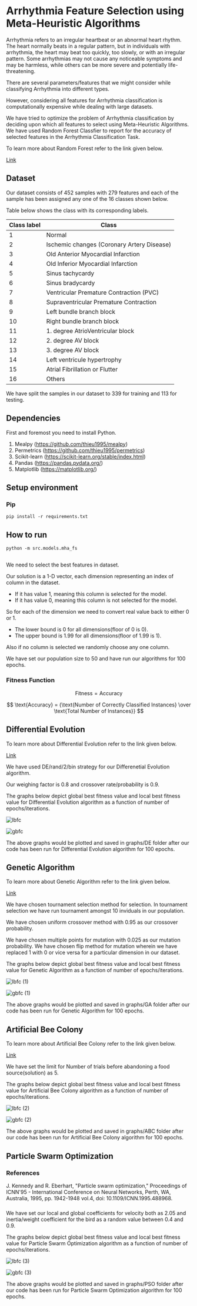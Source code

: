 
# Arrhythmia Feature Selection using Meta-Heuristic Algorithms

Arrhythmia refers to an irregular heartbeat or an abnormal heart rhythm. The heart normally beats in a regular pattern, but in individuals with arrhythmia, the heart may beat too quickly, too slowly, or with an irregular pattern. Some arrhythmias may not cause any noticeable symptoms and may be harmless, while others can be more severe and potentially life-threatening.

There are several parameters/features that we might consider while classifying Arrhythmia into different types.

However, considering all features for Arrhythmia classification is computationally expensive while dealing with large datasets.

We have tried to optimize the problem of Arrhythmia classification by deciding upon which all features to select using Meta-Heuristic Algorithms.
We have used Random Forest Classfier to report for the accuracy of selected features in the Arrhythmia Classification Task.

To learn more about Random Forest refer to the link given below.

[Link](https://www.ibm.com/topics/random-forest)

## Dataset

Our dataset consists of 452 samples with 279 features and each of the sample has been assigned any one of the 16 classes shown below.

Table below shows the class with its corresponding labels.

| Class label | Class                                      |
|------------|--------------------------------------------|
| 1         | Normal                                     |
| 2         | Ischemic changes (Coronary Artery Disease) |
| 3         | Old Anterior Myocardial Infarction         |
| 4         | Old Inferior Myocardial Infarction         |
| 5         | Sinus tachycardy                           |
| 6         | Sinus bradycardy                           |
| 7         | Ventricular Premature Contraction (PVC)    |
| 8         | Supraventricular Premature Contraction     |
| 9         | Left bundle branch block                    |
| 10         | Right bundle branch block                   |
| 11         | 1. degree AtrioVentricular block            |
| 12         | 2. degree AV block                         |
| 13         | 3. degree AV block                         |
| 14         | Left ventricule hypertrophy                 |
| 15         | Atrial Fibrillation or Flutter              |
| 16         | Others                                     |


We have split the samples in our dataset to 339 for training and 113 for testing.

## Dependencies 

First and foremost you need to install Python.

1. Mealpy (https://github.com/thieu1995/mealpy)
2. Permetrics (https://github.com/thieu1995/permetrics)
3. Scikit-learn (https://scikit-learn.org/stable/index.html)
4. Pandas (https://pandas.pydata.org/)
5. Matplotlib (https://matplotlib.org/)

## Setup environment

### Pip 

```code 
pip install -r requirements.txt
```

## How to run

```code
python -m src.models.mha_fs
```

##

We need to select the best features in dataset.

Our solution is a 1-D vector, each dimension representing an index of column in the dataset.
- If it has value 1, meaning this column is selected for the model.
- If it has value 0, meaning this column is not selected for the model.

So for each of the dimension we need to convert real value back to either 0 or 1.
- The lower bound is 0 for all dimensions(floor of 0 is 0).
- The upper bound is 1.99 for all dimensions(floor of 1.99 is 1).

Also if no column is selected we randomly choose any one column.

We have set our population size to 50 and have run our algorithms for 100 epochs.

### Fitness Function

$$ \text{Fitness} = \text{Accuracy} $$

$$ \text{Accuracy} = {\text{Number  of Correctly Classified Instances} \over \text{Total Number of Instances}} $$

## Differential Evolution

To learn more about Differential Evolution refer to the link given below.

[Link](https://doi.org/10.1016/j.swevo.2018.10.006)

We have used DE/rand/2/bin strategy for our Differenetial Evolution algorithm.

Our weighing factor is 0.8 and crossover rate/probability is 0.9.

The graphs below depict global best fitness value and local best fitness value for Differential Evolution algorithm as a function of number of epochs/iterations.

![lbfc](https://github.com/aks1204/MHA-FS/assets/57048028/8e2cf1e8-faaf-4296-a44d-0986d6edfdbe)

![gbfc](https://github.com/aks1204/MHA-FS/assets/57048028/13305b97-cbe6-4e22-8988-d8bba2324980)

The above graphs would be plotted and saved in graphs/DE folder after our code has been run for Differential Evolution algorithm for 100 epochs.

## Genetic Algorithm

To learn more about Genetic Algorithm refer to the link given below.

[Link](https://www.analyticsvidhya.com/blog/2017/07/introduction-to-genetic-algorithm/)

We have chosen tournament selection method for selection. In tournament selection we have run tournament amongst 10 inviduals in our population. 

We have chosen uniform crossover method with 0.95 as our crossover probability.

We have chosen multiple points for mutation with 0.025 as our mutation probability. We have chosen flip method for mutation wherein we have replaced 1 with 0 or vice versa for a particular dimension in our dataset.

The graphs below depict global best fitness value and local best fitness value for Genetic Algorithm as a function of number of epochs/iterations.

![lbfc (1)](https://github.com/aks1204/MHA-FS/assets/57048028/f4b5c3c3-7d16-4549-aa71-7be1f539e1aa)

![gbfc (1)](https://github.com/aks1204/MHA-FS/assets/57048028/adf50ae5-d10e-48f4-afb9-73084377e17c)

The above graphs would be plotted and saved in graphs/GA folder after our code has been run for Genetic Algorithm for 100 epochs.

## Artificial Bee Colony

To learn more about Artificial Bee Colony refer to the link given below.

[Link](https://www.sciencedirect.com/topics/computer-science/artificial-bee-colony)

We have set the limit for Number of trials before abandoning a food source(solution) as 5.

The graphs below depict global best fitness value and local best fitness value for Artificial Bee Colony algorithm as a function of number of epochs/iterations.

![lbfc (2)](https://github.com/aks1204/MHA-FS/assets/57048028/aa5c7ca9-9583-4e1f-a237-c9c975cd4916)

![gbfc (2)](https://github.com/aks1204/MHA-FS/assets/57048028/b763e69b-de19-41e6-8cd9-46d2ddbe358b)

The above graphs would be plotted and saved in graphs/ABC folder after our code has been run for Artificial Bee Colony algorithm for 100 epochs.

## Particle Swarm Optimization

### References

J. Kennedy and R. Eberhart, "Particle swarm optimization," Proceedings of ICNN'95 - International Conference on Neural Networks, Perth, WA, Australia, 1995, pp. 1942-1948 vol.4, doi: 10.1109/ICNN.1995.488968.

###

We have set our local and global coefficients for velocity both as 2.05 and inertia/weight coefficient for the bird as a random value between 0.4 and 0.9.

The graphs below depict global best fitness value and local best fitness value for Particle Swarm Optimization algorithm as a function of number of epochs/iterations.

![lbfc (3)](https://github.com/aks1204/MHA-FS/assets/57048028/327464e7-7838-475b-bd03-fb600e0500f3)

![gbfc (3)](https://github.com/aks1204/MHA-FS/assets/57048028/6b0a960c-bb7e-4f3e-ad92-3ab14699f5d1)

The above graphs would be plotted and saved in graphs/PSO folder after our code has been run for Particle Swarm Optimization algorithm for 100 epochs.
